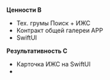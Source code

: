 
**Ценности B**
- Тех. грумы Поиск + ИЖС
- Контракт общей галереи APP
- SwiftUI

**Результативность C**
- Карточка ИЖС на SwiftUI
- 